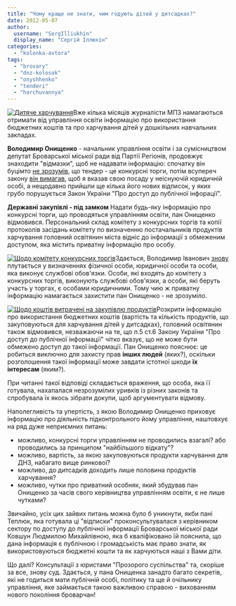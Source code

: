 ```yaml
---
title: "Чому краще не знати, чим годують дітей у дитсадках?"
date: 2012-05-07
author: 
  username: "SergIlliukhin"
  display_name: "Сергій Іллюхін"
categories: 
  - "kolonka-avtora"
tags: 
  - "brovary"
  - "dnz-kolosok"
  - "onyshhenko"
  - "tenderi"
  - "harchuvannya"
---
```


[![](https://mpz.brovary.org/wp-content/uploads/2012/05/Children_Eating_Toby_Talbot1.jpg "Дитяче харчування")](https://mpz.brovary.org/wp-content/uploads/2012/05/Children_Eating_Toby_Talbot1.jpg)Вже кілька місяців журналісти МПЗ намагаються отримати від управління освіти інформацію про використання бюджетних коштів та про харчування дітей у дошкільних навчальних закладах.

**Володимир Онищенко** - начальник управління освіти і за сумісництвом депутат Броварської міської ради від Партії Регіонів, продовжує знаходити "відмазки", щоб не надавати інформацію: спочатку він буцімто [не зрозумів](https://mpz.brovary.org/hto-zaroblyaye-na-otruyenni-brovarskih-doshkilnyat-druga-chastina-rozsliduvannya/ "Хто заробляє на отруєнні броварських дошкільнят? Друга частина розслідування."), що тендер - це конкурсні торги, потім всупереч закону [він вимагав](https://mpz.brovary.org/diktant-dlya-upravlinnya-osviti/ "Диктант для управління освіти"), щоб я вказав свою посаду у неіснуючій юридичній особі, а нещодавно прийшли ще кілька його нових відписок, у яких грубо порушується Закон України "Про доступ до публічної інфорації". <!--more-->

**Державні закупівлі - під замком** Надати будь-яку інформацію про конкурсні торги, що проводяться управлінням освіти, пан Онищенко відмовився. Персональний склад комітету з конкурсних торгів та копії протоколів засідань комітету по визначенню постачальників продуктів харчування головний освітянин міста відніс до інформації з обмеженим доступом, яка містить приватну інформацію про особу.

[![](https://mpz.brovary.org/wp-content/uploads/2012/05/SHHodo-komitetu-konkursnih-torgiv.jpg "Щодо комітету конкурсних торгів")](https://mpz.brovary.org/wp-content/uploads/2012/05/SHHodo-komitetu-konkursnih-torgiv.jpg)Здається, Володимир Іванович [знову](https://mpz.brovary.org/ne-hocu-v-kameru/ "“Не хочу в камеру!”") плутається у визначеннях фізичної особи, юридичної особи та особи, яка виконує службові обов'язки. Особи, які входять до комітету з конкурсних торгів, виконують службові обов'язки, а особи, які беруть участь у торгах, є особами юридичними. Тому чию ж приватну інформацію намагається захистити пан Онищенко - не зрозуміло.

[![](https://mpz.brovary.org/wp-content/uploads/2012/05/SHHodo-koshtiv-vitracheni-na-zakupivlyu-produktiv.jpg "Щодо коштів витрачені на закупівлю продуктів")](https://mpz.brovary.org/wp-content/uploads/2012/05/SHHodo-koshtiv-vitracheni-na-zakupivlyu-produktiv.jpg)Розкрити інформацію про використання бюджетних коштів (вартість та кількість продуктів, що закуповуються для харчування дітей у дитсадках), головний освітянин також відмовився, незважаючи на те, що п.5 ст.6 Закону України "Про доступ до публічної інформації" чітко вказує, що не може бути обмежено доступ до такої інформації. Пан Онищенко пояснює: це робиться виключно для захисту прав **інших людей** (яких?), оскільки розголошення такої інформації може завдати істотної шкоди **їх інтересам** (яким?).

При читанні такої відповіді складається враження, що особа, яка її готувала, нахапалася незрозумілих уривків із різних законів та спробувала їх якось зібрати докупи, щоб аргументувати відмову.

Наполегливість та упертість, з якою Володимир Онищенко приховує інформацію про діяльність підконтрольного йому управління, наштовхує на ряд дуже неприємних питань:

- можливо, конкурсні торги управлінням не проводились взагалі? або проводились за принципом "найбільшого відкату"?
- можливо, вартість, за якою закуповуються продукти харчування для ДНЗ, набагато вище ринкової?
- можливо, до дитсадків доходить лише половина продуктів харчування?
- можливо, чутки про приватний особняк, який збудував пан Онищенко за часів свого керівництва управлінням освіти, є не лише чутками?

Звичайно, усіх цих зайвих питань можна було б уникнути, якби пані Теплюк, яка готувала ці "відписки" проконсультувалася з керівником сектору по доступу до публічної інформації Броварської міської ради Ковшун Людмилою Михайлівною, яка б кваліфіковано їй пояснила, що дана інформація є публічною і громадськість має право знати, як використовуються бюджетні кошти та як харчуються наші з Вами діти.

Що далі? Консультації з юристами "Прозорого суспільства" та, скоріше за все, знову суд. Здається, у пана Онищенка занадто багато секретів, які не годиться мати публічній особі, політику та ще й очільнику управління, яке займається такою важливою справою - вихованням нового покоління броварчан!
